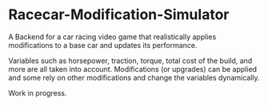 # Racecar-Modification-Simulator

A Backend for a car racing video game that realistically applies modifications to a base car and updates its performance.

Variables such as horsepower, traction, torque, total cost of the build, and more are all taken into account. Modifications (or upgrades) can 
be applied and some rely on other modifications and change the variables dynamically. 

Work in progress.

